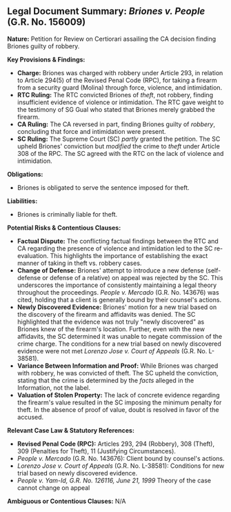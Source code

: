 ## Legal Document Summary: *Briones v. People* (G.R. No. 156009)

**Nature:** Petition for Review on Certiorari assailing the CA decision finding Briones guilty of robbery.

**Key Provisions & Findings:**

*   **Charge:** Briones was charged with robbery under Article 293, in relation to Article 294(5) of the Revised Penal Code (RPC), for taking a firearm from a security guard (Molina) through force, violence, and intimidation.
*   **RTC Ruling:** The RTC convicted Briones of *theft*, not robbery, finding insufficient evidence of violence or intimidation. The RTC gave weight to the testimony of SG Gual who stated that Briones merely grabbed the firearm.
*   **CA Ruling:** The CA reversed in part, finding Briones guilty of *robbery*, concluding that force and intimidation were present.
*   **SC Ruling:** The Supreme Court (SC) *partly* granted the petition. The SC upheld Briones' conviction but *modified* the crime to *theft* under Article 308 of the RPC. The SC agreed with the RTC on the lack of violence and intimidation.

**Obligations:**

*   Briones is obligated to serve the sentence imposed for theft.

**Liabilities:**

*   Briones is criminally liable for theft.

**Potential Risks & Contentious Clauses:**

*   **Factual Dispute:** The conflicting factual findings between the RTC and CA regarding the presence of violence and intimidation led to the SC re-evaluation. This highlights the importance of establishing the exact manner of taking in theft vs. robbery cases.
*   **Change of Defense:** Briones' attempt to introduce a new defense (self-defense or defense of a relative) on appeal was rejected by the SC. This underscores the importance of consistently maintaining a legal theory throughout the proceedings. *People v. Mercado* (G.R. No. 143676) was cited, holding that a client is generally bound by their counsel's actions.
*   **Newly Discovered Evidence:** Briones' motion for a new trial based on the discovery of the firearm and affidavits was denied. The SC highlighted that the evidence was not truly "newly discovered" as Briones knew of the firearm's location. Further, even with the new affidavits, the SC determined it was unable to negate commission of the crime charge. The conditions for a new trial based on newly discovered evidence were not met *Lorenzo Jose v. Court of Appeals* (G.R. No. L-38581).
*   **Variance Between Information and Proof:** While Briones was charged with robbery, he was convicted of theft. The SC upheld the conviction, stating that the crime is determined by the *facts* alleged in the Information, not the label.
*   **Valuation of Stolen Property:** The lack of concrete evidence regarding the firearm's value resulted in the SC imposing the minimum penalty for theft. In the absence of proof of value, doubt is resolved in favor of the accused.

**Relevant Case Law & Statutory References:**

*   **Revised Penal Code (RPC):** Articles 293, 294 (Robbery), 308 (Theft), 309 (Penalties for Theft), 11 (Justifying Circumstances).
*   *People v. Mercado* (G.R. No. 143676): Client bound by counsel's actions.
*   *Lorenzo Jose v. Court of Appeals* (G.R. No. L-38581): Conditions for new trial based on newly discovered evidence.
* *People v. Yam-Id, G.R. No. 126116, June 21, 1999* Theory of the case cannot change on appeal

**Ambiguous or Contentious Clauses:** N/A
